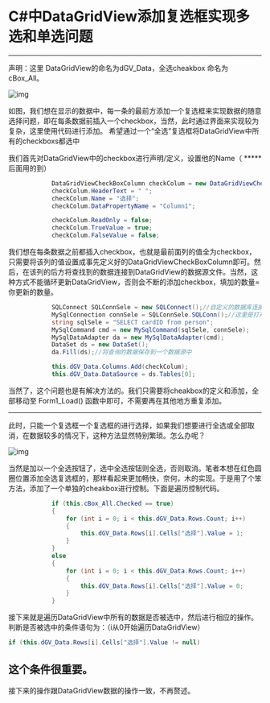 # C#中DataGridView添加复选框实现多选和单选问题

------

声明：这里 DataGridView的命名为dGV_Data，全选cheakbox 命名为 cBox_All。

![img](https://img-blog.csdnimg.cn/20190818124821801.png)



如图，我们想在显示的数据中，每一条的最前方添加一个复选框来实现数据的随意选择问题，即在每条数据前插入一个checkbox，当然，此时通过界面来实现较为复杂，这里使用代码进行添加。  希望通过一个“全选”复选框将DataGridView中所有的checkboxs都选中

我们首先对DataGridView中的checkbox进行声明/定义，设置他的Name（ ***** 后面用的到）

```cs
            DataGridViewCheckBoxColumn checkColum = new DataGridViewCheckBoxColumn();
            checkColum.HeaderText = " ";
            checkColum.Name = "选择";
            checkColum.DataPropertyName = "Column1";

            checkColum.ReadOnly = false;
            checkColum.TrueValue = true;
            checkColum.FalseValue = false;
```

我们想在每条数据之前都插入checkbox，也就是最前面列的值全为checkbox，只需要将该列的值设置成事先定义好的DataGridViewCheckBoxColumn即可。然后，在该列的后方将查找到的数据连接到DataGridView的数据源文件。当然，这种方式不能循环更新DataGridView，否则会不断的添加checkbox，填加的数量=你更新的数量。

```cs
            SQLConnect SQLConnSele = new SQLConnect();//自定义的数据库连接函数，不用管这个
            MySqlConnection connSele = SQLConnSele.SQLConn();//这里是打开数据库连接
            string sqlSele = "SELECT cardID from person";
            MySqlCommand cmd = new MySqlCommand(sqlSele, connSele);
            MySqlDataAdapter da = new MySqlDataAdapter(cmd);
            DataSet ds = new DataSet();
            da.Fill(ds);//将查询的数据保存到一个数据源中            

            this.dGV_Data.Columns.Add(checkColum);
            this.dGV_Data.DataSource = ds.Tables[0];
```

当然了，这个问题也是有解决方法的。我们只需要将cheakbox的定义和添加，全部移动至 Form1_Load() 函数中即可，不需要再在其他地方重复添加。

------

此时，只能一个复选框一个复选框的进行选择，如果我们想要进行全选或全部取消，在数据较多的情况下，这种方法显然特别繁琐。怎么办呢？

![img](https://img-blog.csdnimg.cn/20190818130815585.png)

当然是加以一个全选按钮了，选中全选按钮则全选，否则取消。笔者本想在红色圆圈位置添加全选复选框的，那样看起来更加畅快，奈何，木的实现。于是用了个笨方法，添加了一个单独的cheakbox进行控制。下面是遍历控制代码。

```cs
            if (this.cBox_All.Checked == true)
            {
                for (int i = 0; i < this.dGV_Data.Rows.Count; i++)
                {
                    this.dGV_Data.Rows[i].Cells["选择"].Value = 1;
                }
            }
            else
            {
                for (int i = 0; i < this.dGV_Data.Rows.Count; i++)
                {
                    this.dGV_Data.Rows[i].Cells["选择"].Value = 0;
                }
            }
```

接下来就是遍历DataGridView中所有的数据是否被选中，然后进行相应的操作。判断是否被选中的条件语句为：（i从0开始遍历DataGridView）

```cs
if (this.dGV_Data.Rows[i].Cells["选择"].Value != null)
```

## 这个条件很重要。

接下来的操作跟DataGridView数据的操作一致，不再赘述。